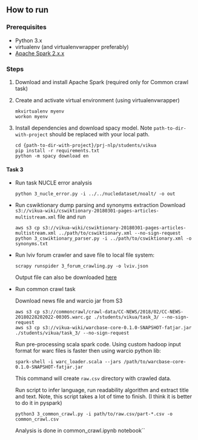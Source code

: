 ## How to run 

### Prerequisites

- Python 3.x
- virtualenv (and virtualenvwrapper preferably)
- [Apache Spark 2.x.x](https://spark.apache.org/downloads.html)

### Steps

1. Download and install Apache Spark (required only for Common crawl task)
2. Create and activate virtual environment (using virtualenvwrapper)
    ```
    mkvirtualenv myenv
    workon myenv
    ```

3. Install dependencies and download spacy model. 
    Note `path-to-dir-with-project` should be replaced with your local path.
    ```
    cd {path-to-dir-with-project}/prj-nlp/students/vikua
    pip install -r requirements.txt
    python -m spacy download en

#### Task 3

- Run task NUCLE error analysis
    ```
    python 3_nucle_error.py -i ../../nucledataset/noalt/ -o out
    ```

- Run cswiktionary dump parsing and synonyms extraction
    Download `s3://vikua-wiki/cswiktionary-20180301-pages-articles-multistream.xml` file
    and run
    ```
    aws s3 cp s3://vikua-wiki/cswiktionary-20180301-pages-articles-multistream.xml ../path/to/cswiktionary.xml --no-sign-request
    python 3_cswiktionary_parser.py -i ../path/to/cswiktionary.xml -o synonyms.txt
    ```

- Run lviv forum crawler and save file to local file system: 
    ```
    scrapy runspider 3_forum_crawling.py -o lviv.json
    ```
    Output file can also be downloaded [here](https://s3.eu-central-1.amazonaws.com/vikua-wiki/task_3/lviv.json)
    
- Run common crawl task 

    Download news file and warcio jar from S3 
    ```
    aws s3 cp s3://commoncrawl/crawl-data/CC-NEWS/2018/02/CC-NEWS-20180228202022-00305.warc.gz ./students/vikua/task_3/ --no-sign-request
    aws s3 cp s3://vikua-wiki/warcbase-core-0.1.0-SNAPSHOT-fatjar.jar ./students/vikua/task_3/ --no-sign-request
    ```
    Run pre-processing scala spark code. Using custom hadoop input format for warc files is faster 
    then using warcio python lib:
    ```
    spark-shell -i warc_loader.scala --jars /path/to/warcbase-core-0.1.0-SNAPSHOT-fatjar.jar
    ```
    This command will create `raw.csv` directory with crawled data. 
    
    Run script to infer language, run readability algorithm and extract title and text.
    Note, this script takes a lot of time to finish. (I think it is better to do it in pyspark)
    ```
    python3 3_common_crawl.py -i path/to/raw.csv/part-*.csv -o common_crawl.csv
    ```
    
    Analysis is done in common_crawl.ipynb notebook``
    